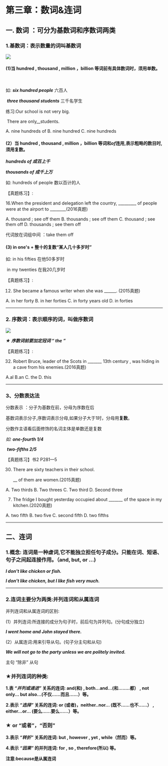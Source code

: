 # 第三章：数词&连词



## 一. 数词 ：可分为基数词和序数词两类



### 1.基数词：表示数量的词叫基数词



<img src="https://gimg2.baidu.com/image_search/src=http%3A%2F%2Fimg.doc.xuehai.net%2Fpic%2F57739d61ca1e65a02806a27e%2F1-526-jpg_6_0_______-686-0-0-686.jpg&refer=http%3A%2F%2Fimg.doc.xuehai.net&app=2002&size=f9999,10000&q=a80&n=0&g=0n&fmt=jpeg?sec=1636444959&t=7a3b042b1091c9fb29519142cd53dec0">



#### (1)当 hundred , thousand , million ，billion 等词前有具体数词时，须用**单数**。

​    

如: ***six hundred people*** 六百人

​          ***three thousand students*** 三千名学生

练习:Our school is not very big.

​         There are only__students.

A. nine hundreds of   B. nine  hundred    C. nine hundreds



#### (2）当 hundred , thousand , million ，billion 等词和***of***连用,表示粗略的数目时,须用**复数**。



***hundreds of    成百上千***  

***thousands of   成千上万***

如:  hundreds of people  数以百计的人



【真题练习】:

16.When the president and delegation left the country,  _________   of  people were at the airport to  ________(2016真题)

A. thousand ; see off them   B. thousands ; see off them  C. thousand ; see them off  D. thousands ; see them off



代词放在词组中间 ：take them off



#### (3) in one's + 整十的复数“某人几十多岁时”



 如: in his fifties  在他50多岁时

​       in my twenties   在我20几岁时



【真题练习】:

12. She became a famous writer when she was ______. (2015真题)

A. in her forty         B. in her forties        C. in forty years old        D. in forties

---



### 2. 序数词：表示顺序的词，叫做序数词



<img src="https://gimg2.baidu.com/image_search/src=http%3A%2F%2Fp4.itc.cn%2Fq_70%2Fimages03%2F20210106%2F12ad12bf41d24990bd715317f5b81ee1.jpeg&refer=http%3A%2F%2Fp4.itc.cn&app=2002&size=f9999,10000&q=a80&n=0&g=0n&fmt=jpeg?sec=1636445372&t=2510a86d5fbba8d5c2377e1ee2aa3d00">





***★ 序数词前要加定冠词 “ the ”***

【真题练习】:

32. Robert Bruce, leader of the Scots in _______ 13th century , was hiding in a cave from his enemies.(2016真题)

A.al   B.an  C. the   D. this

---



### 3、分数表达法



分数表示 ：分子为基数在前，分母为序数在后

基数词表示分子,序数词表示分母,如果分子大于1时，分母用**复数**。

分数作主语看后面修饰的名词主体是单数还是复数

*如: **one-fourth 1/4***  

​      ***two-fifths 2/5***



【真题练习】书2 P281—5

30. There are sixty teachers in their school.

     __  of them are women.(2015真题)

A. Two  thirds  B. Two threes   C. Two third    D. Second three

 

7. The fridge I bought yesterday occupied about _______   of the space in my kitchen.(2020真题)

A. two fifth    B. two five   C. second fifth    D. two fifths

---



## 二、连词



### 1.概念: 连词是一种虚词,它不能独立担任句子成分。只能在词、短语、句子之间起连接作用。（and, but, or ...)



***l don't like chicken or fish.***

***l don't like chicken, but I like fish very much.***

---



### 2.连词主要分为两类:并列连词和从属连词



并列连词和从属连词的区别:



(1）并列连词:所连接的成分为句子时，前后句为并列句。(分句成分独立)

***I went home and John stayed there.***



(2）从属连词:用来引导从句。(句子分主句和从句)

***We will not go to the party unless we are politely invited.***

主句                                          “除非”              从句



### ★并列连词的种类:

**1.表 *“并列或递进”* 关系的连词: and(和) , both...and...(和....….都） , not only... but also...(不仅......而且......）等。**



**2.表示 *“选择”* 关系的连词:  or (或者)，neither..nor... (既不......也不......） , either...or... (要么......要么......）等。**



### ★ or “或者”，“否则”

**3.表示 *“转折”* 关系的连词: but , however , yet , while（然而）等。**



**4.表示 *“因果”* 的并列连词: for , so , therefore(所以) 等。**



**注意:because是从属连词**


